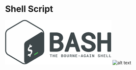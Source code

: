 # Shell Script
![alt text](https://github.com/wagncarv/shellscript/blob/main/bash_logo.png) ![alt text](https://github.com/wagncarv/shellscript/commit/8ad37d7908793c880e0936400242bba149916355)

